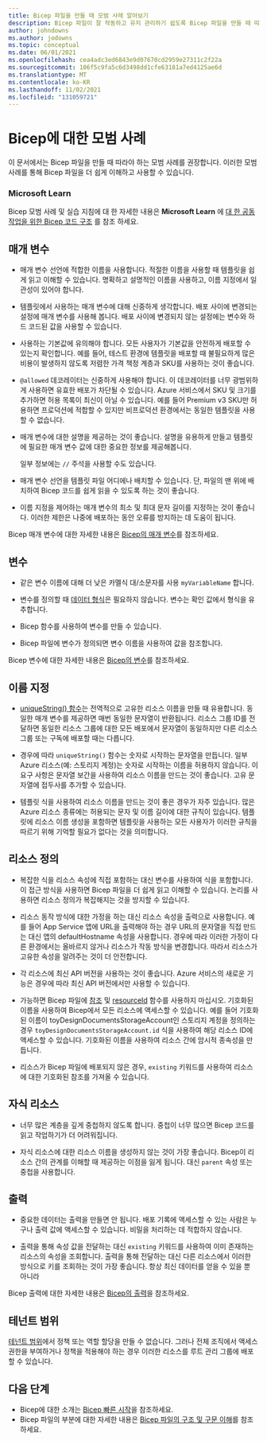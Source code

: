 ```yaml
---
title: Bicep 파일을 만들 때 모범 사례 알아보기
description: Bicep 파일이 잘 작동하고 유지 관리하기 쉽도록 Bicep 파일을 만들 때 따라야 하는 모범 사례를 설명합니다.
author: johndowns
ms.author: jodowns
ms.topic: conceptual
ms.date: 06/01/2021
ms.openlocfilehash: cea4adc3ed6843e9d07670cd2959e27311c2f22a
ms.sourcegitcommit: 106f5c9fa5c6d3498dd1cfe63181a7ed4125ae6d
ms.translationtype: MT
ms.contentlocale: ko-KR
ms.lasthandoff: 11/02/2021
ms.locfileid: "131059721"
---
```

# <a name="best-practices-for-bicep"></a>Bicep에 대한 모범 사례

이 문서에서는 Bicep 파일을 만들 때 따라야 하는 모범 사례를 권장합니다. 이러한 모범 사례를 통해 Bicep 파일을 더 쉽게 이해하고 사용할 수 있습니다.

### <a name="microsoft-learn"></a>Microsoft Learn

Bicep 모범 사례 및 실습 지침에 대 한 자세한 내용은 **Microsoft Learn** 에 [대 한 공동 작업을 위한 Bicep 코드 구조](/learn/modules/structure-bicep-code-collaboration/) 를 참조 하세요.

## <a name="parameters"></a>매개 변수

* 매개 변수 선언에 적합한 이름을 사용합니다. 적절한 이름을 사용할 때 템플릿을 쉽게 읽고 이해할 수 있습니다. 명확하고 설명적인 이름을 사용하고, 이름 지정에서 일관성이 있어야 합니다.

* 템플릿에서 사용하는 매개 변수에 대해 신중하게 생각합니다. 배포 사이에 변경되는 설정에 매개 변수를 사용해 봅니다. 배포 사이에 변경되지 않는 설정에는 변수와 하드 코드된 값을 사용할 수 있습니다.

* 사용하는 기본값에 유의해야 합니다. 모든 사용자가 기본값을 안전하게 배포할 수 있는지 확인합니다. 예를 들어, 테스트 환경에 템플릿을 배포할 때 불필요하게 많은 비용이 발생하지 않도록 저렴한 가격 책정 계층과 SKU를 사용하는 것이 좋습니다.

* `@allowed` 데코레이터는 신중하게 사용해야 합니다. 이 데코레이터를 너무 광범위하게 사용하면 유효한 배포가 차단될 수 있습니다. Azure 서비스에서 SKU 및 크기를 추가하면 허용 목록이 최신이 아닐 수 있습니다. 예를 들어 Premium v3 SKU만 허용하면 프로덕션에 적합할 수 있지만 비프로덕션 환경에서는 동일한 템플릿을 사용할 수 없습니다.

* 매개 변수에 대한 설명을 제공하는 것이 좋습니다. 설명을 유용하게 만들고 템플릿에 필요한 매개 변수 값에 대한 중요한 정보를 제공해봅니다.

  일부 정보에는 `//` 주석을 사용할 수도 있습니다.

* 매개 변수 선언을 템플릿 파일 어디에나 배치할 수 있습니다. 단, 파일의 맨 위에 배치하여 Bicep 코드를 쉽게 읽을 수 있도록 하는 것이 좋습니다.

* 이름 지정을 제어하는 매개 변수의 최소 및 최대 문자 길이를 지정하는 것이 좋습니다. 이러한 제한은 나중에 배포하는 동안 오류를 방지하는 데 도움이 됩니다.

Bicep 매개 변수에 대한 자세한 내용은 [Bicep의 매개 변수](parameters.md)를 참조하세요.

## <a name="variables"></a>변수

* 같은 변수 이름에 대해 더 낮은 카멜식 대/소문자를 사용 `myVariableName` 합니다.

* 변수를 정의할 때 [데이터 형식](data-types.md)은 필요하지 않습니다. 변수는 확인 값에서 형식을 유추합니다.

* Bicep 함수를 사용하여 변수를 만들 수 있습니다.

* Bicep 파일에 변수가 정의되면 변수 이름을 사용하여 값을 참조합니다.

Bicep 변수에 대한 자세한 내용은 [Bicep의 변수](variables.md)를 참조하세요.

## <a name="naming"></a>이름 지정

* [uniqueString() 함수](bicep-functions-string.md#uniquestring)는 전역적으로 고유한 리소스 이름을 만들 때 유용합니다. 동일한 매개 변수를 제공하면 매번 동일한 문자열이 반환됩니다. 리소스 그룹 ID를 전달하면 동일한 리소스 그룹에 대한 모든 배포에서 문자열이 동일하지만 다른 리소스 그룹 또는 구독에 배포할 때는 다릅니다.

* 경우에 따라 `uniqueString()` 함수는 숫자로 시작하는 문자열을 만듭니다. 일부 Azure 리소스(예: 스토리지 계정)는 숫자로 시작하는 이름을 허용하지 않습니다. 이 요구 사항은 문자열 보간을 사용하여 리소스 이름을 만드는 것이 좋습니다. 고유 문자열에 접두사를 추가할 수 있습니다.

* 템플릿 식을 사용하여 리소스 이름을 만드는 것이 좋은 경우가 자주 있습니다. 많은 Azure 리소스 종류에는 허용되는 문자 및 이름 길이에 대한 규칙이 있습니다. 템플릿에 리소스 이름 생성을 포함하면 템플릿을 사용하는 모든 사용자가 이러한 규칙을 따르기 위해 기억할 필요가 없다는 것을 의미합니다.

## <a name="resource-definitions"></a>리소스 정의

* 복잡한 식을 리소스 속성에 직접 포함하는 대신 변수를 사용하여 식을 포함합니다. 이 접근 방식을 사용하면 Bicep 파일을 더 쉽게 읽고 이해할 수 있습니다. 논리를 사용하면 리소스 정의가 복잡해지는 것을 방지할 수 있습니다.

* 리소스 동작 방식에 대한 가정을 하는 대신 리소스 속성을 출력으로 사용합니다. 예를 들어 App Service 앱에 URL을 출력해야 하는 경우 URL의 문자열을 직접 만드는 대신 앱의 defaultHostname 속성을 사용합니다. 경우에 따라 이러한 가정이 다른 환경에서는 올바르지 않거나 리소스가 작동 방식을 변경합니다. 따라서 리소스가 고유한 속성을 알려주는 것이 더 안전합니다.

* 각 리소스에 최신 API 버전을 사용하는 것이 좋습니다. Azure 서비스의 새로운 기능은 경우에 따라 최신 API 버전에서만 사용할 수 있습니다.

* 가능하면 Bicep 파일에 [참조](./bicep-functions-resource.md#reference) 및 [resourceId](./bicep-functions-resource.md#resourceid) 함수를 사용하지 마십시오. 기호화된 이름을 사용하여 Bicep에서 모든 리소스에 액세스할 수 있습니다. 예를 들어 기호화된 이름이 toyDesignDocumentsStorageAccount인 스토리지 계정을 정의하는 경우 `toyDesignDocumentsStorageAccount.id` 식을 사용하여 해당 리소스 ID에 액세스할 수 있습니다. 기호화된 이름을 사용하여 리소스 간에 암시적 종속성을 만듭니다.

* 리소스가 Bicep 파일에 배포되지 않은 경우, `existing` 키워드를 사용하여 리소스에 대한 기호화된 참조를 가져올 수 있습니다.

## <a name="child-resources"></a>자식 리소스

* 너무 많은 계층을 깊게 중첩하지 않도록 합니다. 중첩이 너무 많으면 Bicep 코드를 읽고 작업하기가 더 어려워집니다.

* 자식 리소스에 대한 리소스 이름을 생성하지 않는 것이 가장 좋습니다. Bicep이 리소스 간의 관계를 이해할 때 제공하는 이점을 잃게 됩니다. 대신 `parent` 속성 또는 중첩을 사용합니다.

## <a name="outputs"></a>출력

* 중요한 데이터는 출력을 만들면 안 됩니다. 배포 기록에 액세스할 수 있는 사람은 누구나 출력 값에 액세스할 수 있습니다. 비밀을 처리하는 데 적합하지 않습니다.

* 출력을 통해 속성 값을 전달하는 대신 `existing` 키워드를 사용하여 이미 존재하는 리소스의 속성을 조회합니다. 출력을 통해 전달하는 대신 다른 리소스에서 이러한 방식으로 키를 조회하는 것이 가장 좋습니다. 항상 최신 데이터를 얻을 수 있을 뿐 아니라

Bicep 출력에 대한 자세한 내용은 [Bicep의 출력](outputs.md)을 참조하세요.

## <a name="tenant-scopes"></a>테넌트 범위

[테넌트 범위](deploy-to-tenant.md)에서 정책 또는 역할 할당을 만들 수 없습니다. 그러나 전체 조직에서 액세스 권한을 부여하거나 정책을 적용해야 하는 경우 이러한 리소스를 루트 관리 그룹에 배포할 수 있습니다.

## <a name="next-steps"></a>다음 단계

* Bicep에 대한 소개는 [Bicep 빠른 시작](quickstart-create-bicep-use-visual-studio-code.md)을 참조하세요.
* Bicep 파일의 부분에 대한 자세한 내용은 [Bicep 파일의 구조 및 구문 이해](file.md)를 참조하세요.
